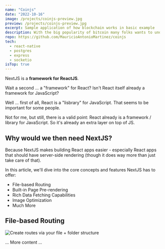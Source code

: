 ```yaml
---
name: "Coinjs"
date: "2022-10-16"
image: /projects/coinjs-preview.jpg
preview: /projects/coinjs-preview.jpg
excerpt: Sample application of how blockchain works in basic example
description: With the big popularity of bitcoin many folks wants to understand how the blockchain  system really works with this implementation i focus on deliver a basic grasp of that functionality.
repo: https://github.com/MauricioAntonioMartinez/coinjs
tech:
  - react-native
  - postgres
  - express
  - socketio
isTop: true
---
```


NextJS is a **framework for ReactJS**.

Wait a second ... a "framework" for React? Isn't React itself already a framework for JavaScript?

Well ... first of all, React is a "lisbrary" for JavaScript. That seems to be important for some people.

Not for me, but still, there is a valid point: React already is a framework / library for JavaScript. So it's already an extra layer on top of JS.

## Why would we then need NextJS?

Because NextJS makes building React apps easier - especially React apps that should have server-side rendering (though it does way more than just take care of that).

In this article, we'll dive into the core concepts and features NextJS has to offer:

- File-based Routing
- Built-in Page Pre-rendering
- Rich Data Fetching Capabilities
- Image Optimization
- Much More

## File-based Routing

![Create routes via your file + folder structure](nextjs-file-based-routing.png)

... More content ...
